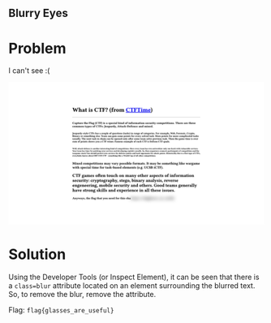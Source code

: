 ## Blurry Eyes
# Problem
I can't see :(

![Webpage](./images/webpage.png)

# Solution
Using the Developer Tools (or Inspect Element), it can be seen that there is a `class=blur` attribute located on an element surrounding the blurred text. So, to remove the blur, remove the attribute.

Flag: `flag{glasses_are_useful}`